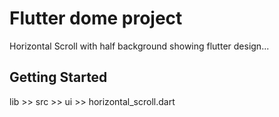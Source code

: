 # Flutter dome project

Horizontal Scroll with half background showing flutter design...

## Getting Started

lib >> src >> ui >> horizontal_scroll.dart
